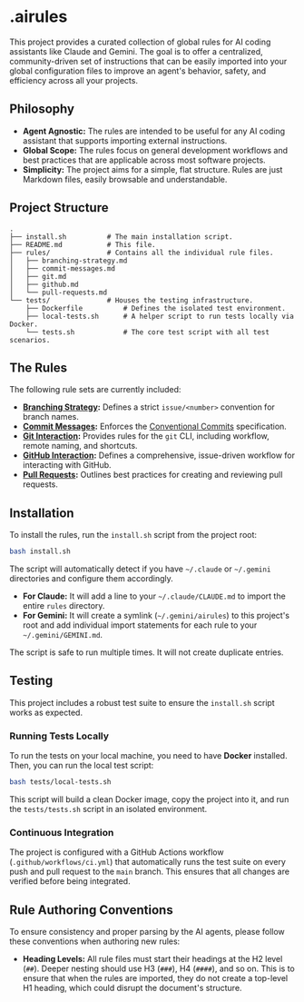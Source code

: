 # .airules

This project provides a curated collection of global rules for AI coding assistants like Claude and Gemini. The goal is to offer a centralized, community-driven set of instructions that can be easily imported into your global configuration files to improve an agent's behavior, safety, and efficiency across all your projects.

## Philosophy

-   **Agent Agnostic:** The rules are intended to be useful for any AI coding assistant that supports importing external instructions.
-   **Global Scope:** The rules focus on general development workflows and best practices that are applicable across most software projects.
-   **Simplicity:** The project aims for a simple, flat structure. Rules are just Markdown files, easily browsable and understandable.

## Project Structure

```
.
├── install.sh          # The main installation script.
├── README.md           # This file.
├── rules/              # Contains all the individual rule files.
│   ├── branching-strategy.md
│   ├── commit-messages.md
│   ├── git.md
│   ├── github.md
│   └── pull-requests.md
└── tests/              # Houses the testing infrastructure.
    ├── Dockerfile          # Defines the isolated test environment.
    ├── local-tests.sh      # A helper script to run tests locally via Docker.
    └── tests.sh            # The core test script with all test scenarios.
```

## The Rules

The following rule sets are currently included:

-   **[Branching Strategy](rules/branching-strategy.md):** Defines a strict `issue/<number>` convention for branch names.
-   **[Commit Messages](rules/commit-messages.md):** Enforces the [Conventional Commits](https://www.conventionalcommits.org/en/v1.0.0/) specification.
-   **[Git Interaction](rules/git.md):** Provides rules for the `git` CLI, including workflow, remote naming, and shortcuts.
-   **[GitHub Interaction](rules/github.md):** Defines a comprehensive, issue-driven workflow for interacting with GitHub.
-   **[Pull Requests](rules/pull-requests.md):** Outlines best practices for creating and reviewing pull requests.

## Installation

To install the rules, run the `install.sh` script from the project root:

```bash
bash install.sh
```

The script will automatically detect if you have `~/.claude` or `~/.gemini` directories and configure them accordingly.

-   **For Claude:** It will add a line to your `~/.claude/CLAUDE.md` to import the entire `rules` directory.
-   **For Gemini:** It will create a symlink (`~/.gemini/airules`) to this project's root and add individual import statements for each rule to your `~/.gemini/GEMINI.md`.

The script is safe to run multiple times. It will not create duplicate entries.

## Testing

This project includes a robust test suite to ensure the `install.sh` script works as expected.

### Running Tests Locally

To run the tests on your local machine, you need to have **Docker** installed. Then, you can run the local test script:

```bash
bash tests/local-tests.sh
```

This script will build a clean Docker image, copy the project into it, and run the `tests/tests.sh` script in an isolated environment.

### Continuous Integration

The project is configured with a GitHub Actions workflow (`.github/workflows/ci.yml`) that automatically runs the test suite on every push and pull request to the `main` branch. This ensures that all changes are verified before being integrated.

## Rule Authoring Conventions

To ensure consistency and proper parsing by the AI agents, please follow these conventions when authoring new rules:

-   **Heading Levels:** All rule files must start their headings at the H2 level (`##`). Deeper nesting should use H3 (`###`), H4 (`####`), and so on. This is to ensure that when the rules are imported, they do not create a top-level H1 heading, which could disrupt the document's structure.